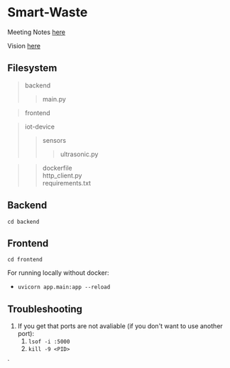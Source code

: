 # Smart-Waste

Meeting Notes [here](https://docs.google.com/document/d/1GXyXUnTMKGIcYvyj-8aEd7spdDEeYQJQScLqdhkhCxc/edit?usp=sharing)

Vision [here](https://docs.google.com/document/d/19BQFE9qavzx0fWWvS-5EhH40ZsDCvB0uqDrFN7ACtwo/edit?usp=sharing)

## Filesystem

> backend 
> > main.py

> frontend

> iot-device
> > sensors
> > > ultrasonic.py

> > dockerfile \
> > http_client.py \
> > requirements.txt 

## Backend
`cd backend`

## Frontend
`cd frontend`

For running locally without docker: 
- `uvicorn app.main:app --reload`


## Troubleshooting

1. If you get that ports are not avaliable (if you don't want to use another port): 
    1. `lsof -i :5000`
    2. `kill -9 <PID>`

`
